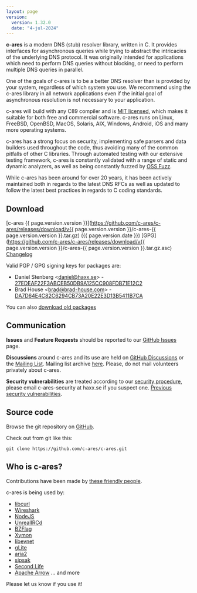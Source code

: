 ```yaml
---
layout: page
version:
  version: 1.32.0
  date: "4-jul-2024"
---
```


**c-ares** is a modern DNS (stub) resolver library, written in C. It provides
interfaces for asynchronous queries while trying to abstract the intricacies of
the underlying DNS protocol.  It was originally intended for applications which
need to perform DNS queries without blocking, or need to perform multiple DNS
queries in parallel.

One of the goals of c-ares is to be a better DNS resolver than is provided by
your system, regardless of which system you use.  We recommend using
the c-ares library in all network applications even if the initial goal of
asynchronous resolution is not necessary to your application.

c-ares will build with any C89 compiler and is [MIT licensed](/license),
which makes it suitable for both free and commercial software. c-ares runs on
Linux, FreeBSD, OpenBSD, MacOS, Solaris, AIX, Windows, Android, iOS and many
more operating systems.

c-ares has a strong focus on security, implementing safe parsers and data
builders used throughout the code, thus avoiding many of the common pitfalls
of other C libraries.  Through automated testing with our extensive testing
framework, c-ares is constantly validated with a range of static and dynamic
analyzers, as well as being constantly fuzzed by [OSS Fuzz](https://github.com/google/oss-fuzz).

While c-ares has been around for over 20 years, it has been actively maintained
both in regards to the latest DNS RFCs as well as updated to follow the latest
best practices in regards to C coding standards.

## Download

[c-ares {{ page.version.version }}](https://github.com/c-ares/c-ares/releases/download/v{{ page.version.version }}/c-ares-{{ page.version.version }}.tar.gz)
({{ page.version.date }})
[GPG](https://github.com/c-ares/c-ares/releases/download/v{{ page.version.version }}/c-ares-{{ page.version.version }}.tar.gz.asc)
[Changelog](/changelog.html)

Valid PGP / GPG signing keys for packages are:
 - Daniel Stenberg &lt;daniel@haxx.se&gt; - [27EDEAF22F3ABCEB50DB9A125CC908FDB71E12C2](https://keyserver.ubuntu.com/pks/lookup?op=get&search=0x27edeaf22f3abceb50db9a125cc908fdb71e12c2)
 - Brad House &lt;brad@brad-house.com&gt; - [DA7D64E4C82C6294CB73A20E22E3D13B5411B7CA](https://keyserver.ubuntu.com/pks/lookup?op=get&search=0xda7d64e4c82c6294cb73a20e22e3d13b5411b7ca)

You can also [download old packages](/download)

## Communication

**Issues** and **Feature Requests** should be reported to our
[GitHub Issues](https://github.com/c-ares/c-ares/issues) page.


**Discussions** around c-ares and its use are held on
[GitHub Discussions](https://github.com/c-ares/c-ares/discussions/categories/q-a)
or the [Mailing List](https://lists.haxx.se/mailman/listinfo/c-ares).
Mailing list archive [here](https://lists.haxx.se/pipermail/c-ares/).
Please, do not mail volunteers privately about c-ares.

**Security vulnerabilities** are treated according to our
[security procedure](/security.html),
please email c-ares-security at haxx.se if you suspect one.
[Previous security vulnerabilities](/vulns.html).

## Source code

Browse the git repository on [GitHub](https://github.com/c-ares/c-ares).

Check out from git like this:
```
git clone https://github.com/c-ares/c-ares.git
```


## Who is c-ares?

Contributions have been made by [these friendly people](https://github.com/c-ares/c-ares/blob/master/AUTHORS).

c-ares is being used by:
 - [libcurl](https://curl.haxx.se/libcurl/)
 - [Wireshark](https://www.wireshark.org/)
 - [NodeJS](https://nodejs.org/)
 - [UnrealIRCd](https://www.unrealircd.com/)
 - [BZFlag](http://www.bzflag.org/)
 - [Xymon](http://xymon.sourceforge.net/)
 - [libevnet](http://www.25thandclement.com/~william/projects/libevnet.html)
 - [gLite](http://glite.web.cern.ch/glite/)
 - [aria2](https://aria2.github.io/)
 - [sipsak](http://sipsak.org/)
 - [Second Life](http://secondlife.com/)
 - [Apache Arrow](https://arrow.apache.org/)
... and more

Please let us know if you use it!

